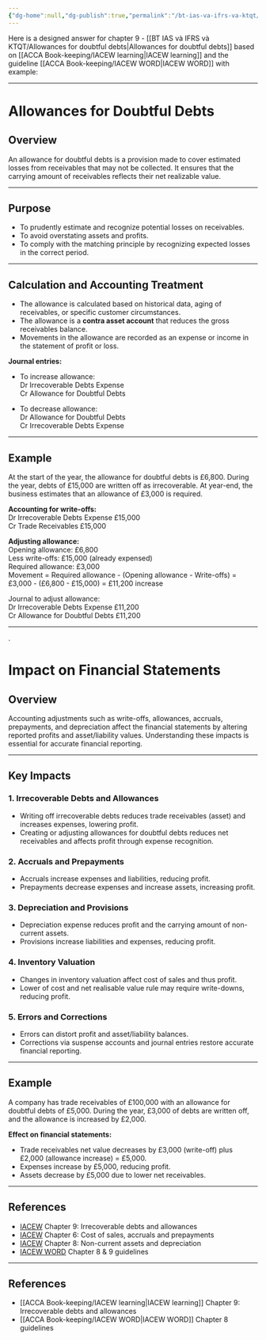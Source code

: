 ```yaml
---
{"dg-home":null,"dg-publish":true,"permalink":"/bt-ias-va-ifrs-va-ktqt/allowances-for-doubtful-debts/","dgPassFrontmatter":true,"noteIcon":""}
---
```



Here is a designed answer for chapter 9 - [[BT IAS và IFRS và KTQT/Allowances for doubtful debts\|Allowances for doubtful debts]] based on [[ACCA Book-keeping/IACEW learning\|IACEW learning]] and the guideline [[ACCA Book-keeping/IACEW WORD\|IACEW WORD]] with example:

---

# Allowances for Doubtful Debts

## Overview

An allowance for doubtful debts is a provision made to cover estimated losses from receivables that may not be collected. It ensures that the carrying amount of receivables reflects their net realizable value.

---

## Purpose

- To prudently estimate and recognize potential losses on receivables.
- To avoid overstating assets and profits.
- To comply with the matching principle by recognizing expected losses in the correct period.

---

## Calculation and Accounting Treatment

- The allowance is calculated based on historical data, aging of receivables, or specific customer circumstances.
- The allowance is a **contra asset account** that reduces the gross receivables balance.
- Movements in the allowance are recorded as an expense or income in the statement of profit or loss.

**Journal entries:**

- To increase allowance:  
  Dr Irrecoverable Debts Expense  
  Cr Allowance for Doubtful Debts

- To decrease allowance:  
  Dr Allowance for Doubtful Debts  
  Cr Irrecoverable Debts Expense

---

## Example

At the start of the year, the allowance for doubtful debts is £6,800. During the year, debts of £15,000 are written off as irrecoverable. At year-end, the business estimates that an allowance of £3,000 is required.

**Accounting for write-offs:**  
Dr Irrecoverable Debts Expense £15,000  
Cr Trade Receivables £15,000

**Adjusting allowance:**  
Opening allowance: £6,800  
Less write-offs: £15,000 (already expensed)  
Required allowance: £3,000  
Movement = Required allowance - (Opening allowance - Write-offs) = £3,000 - (£6,800 - £15,000) = £11,200 increase

Journal to adjust allowance:  
Dr Irrecoverable Debts Expense £11,200  
Cr Allowance for Doubtful Debts £11,200

---
.
# Impact on Financial Statements

## Overview

Accounting adjustments such as write-offs, allowances, accruals, prepayments, and depreciation affect the financial statements by altering reported profits and asset/liability values. Understanding these impacts is essential for accurate financial reporting.

---

## Key Impacts

### 1. Irrecoverable Debts and Allowances

- Writing off irrecoverable debts reduces trade receivables (asset) and increases expenses, lowering profit.
- Creating or adjusting allowances for doubtful debts reduces net receivables and affects profit through expense recognition.

### 2. Accruals and Prepayments

- Accruals increase expenses and liabilities, reducing profit.
- Prepayments decrease expenses and increase assets, increasing profit.

### 3. Depreciation and Provisions

- Depreciation expense reduces profit and the carrying amount of non-current assets.
- Provisions increase liabilities and expenses, reducing profit.

### 4. Inventory Valuation

- Changes in inventory valuation affect cost of sales and thus profit.
- Lower of cost and net realisable value rule may require write-downs, reducing profit.

### 5. Errors and Corrections

- Errors can distort profit and asset/liability balances.
- Corrections via suspense accounts and journal entries restore accurate financial reporting.

---
## Example

A company has trade receivables of £100,000 with an allowance for doubtful debts of £5,000. During the year, £3,000 of debts are written off, and the allowance is increased by £2,000.

**Effect on financial statements:**

- Trade receivables net value decreases by £3,000 (write-off) plus £2,000 (allowance increase) = £5,000.
- Expenses increase by £5,000, reducing profit.
- Assets decrease by £5,000 due to lower net receivables.

---
## References

- [IACEW](obsidian://open?file=ACCA%20Book-keeping%2FIACEW.md) Chapter 9: Irrecoverable debts and allowances
- [IACEW](obsidian://open?file=ACCA%20Book-keeping%2FIACEW.md) Chapter 6: Cost of sales, accruals and prepayments
- [IACEW](obsidian://open?file=ACCA%20Book-keeping%2FIACEW.md) Chapter 8: Non-current assets and depreciation
- [IACEW WORD](obsidian://open?file=ACCA%20Book-keeping%2FIACEW%20WORD.md) Chapter 8 & 9 guidelines
---
## References

- [[ACCA Book-keeping/IACEW learning\|IACEW learning]] Chapter 9: Irrecoverable debts and allowances  
- [[ACCA Book-keeping/IACEW WORD\|IACEW WORD]] Chapter 8 guidelines

